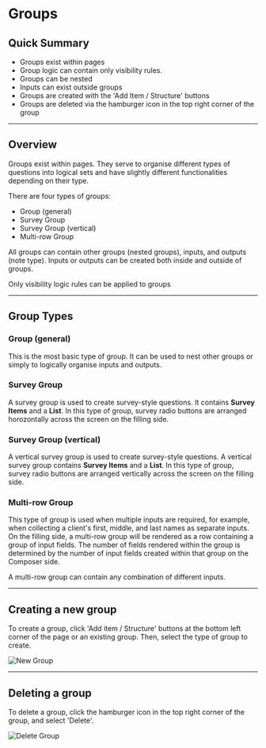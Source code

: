 # Groups

## Quick Summary

* Groups exist within pages
* Group logic can contain only visibility rules.
* Groups can be nested
* Inputs can exist outside groups
* Groups are created with the 'Add Item / Structure' buttons
* Groups are deleted via the hamburger icon in the top right corner of the group

---

## Overview

Groups exist within pages. They serve to organise different types of questions into logical sets and have slightly different functionalities depending on their type.

There are four types of groups:

* Group (general)
* Survey Group
* Survey Group (vertical)
* Multi-row Group

All groups can contain other groups (nested groups), inputs, and outputs (note type). Inputs or outputs can be created both inside and outside of groups.

Only visibility logic rules can be applied to groups

---

## Group Types

### Group (general)

This is the most basic type of group. It can be used to nest other groups or simply to logically organise inputs and outputs.

### Survey Group

A survey group is used to create survey-style questions.  It contains **Survey Items** and a **List**.  In this type of group, survey radio buttons are arranged horozontally across the screen on the filling side.

### Survey Group (vertical)

A vertical survey group is used to create survey-style questions.  A vertical survey group contains **Survey Items** and a **List**.  In this type of group, survey radio buttons are arranged vertically across the screen on the filling side.

### Multi-row Group

This type of group is used when multiple inputs are required, for example, when collecting a client's first, middle, and last names as separate inputs. On the filling side, a multi-row group will be rendered as a row containing a group of input fields. The number of fields rendered within the group is determined by the number of input fields created within that group on the Composer side.

A multi-row group can contain any combination of different inputs.  

---

## Creating a new group

To create a group, click 'Add item / Structure' buttons at the bottom left corner of the page or an existing group. Then, select the type of group to create.

![New Group](basicoperations/create-group.png)

---

## Deleting a group

To delete a group, click the hamburger icon in the top right corner of the group, and select 'Delete'.

![Delete Group](basicoperations/delete-group.png)

